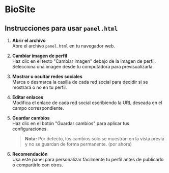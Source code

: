 # BioSite

## Instrucciones para usar `panel.html`

1. **Abrir el archivo**  
   Abre el archivo `panel.html` en tu navegador web.

2. **Cambiar imagen de perfil**  
   Haz clic en el texto "Cambiar imagen" debajo de la imagen de perfil. Selecciona una imagen desde tu computadora para previsualizarla.

3. **Mostrar u ocultar redes sociales**  
   Marca o desmarca la casilla de cada red social para decidir si se mostrará o no en tu perfil.

4. **Editar enlaces**  
   Modifica el enlace de cada red social escribiendo la URL deseada en el campo correspondiente.

5. **Guardar cambios**  
   Haz clic en el botón "Guardar cambios" para aplicar tus configuraciones.  
   > **Nota:** Por defecto, los cambios solo se muestran en la vista previa y no se guardan de forma permanente. (por ahora)

6. **Recomendación**  
   Usa este panel para personalizar fácilmente tu perfil antes de publicarlo o compartirlo con otros.
